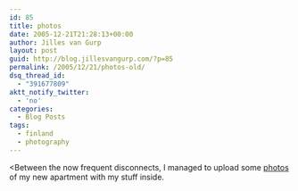 ```yaml
---
id: 85
title: photos
date: 2005-12-21T21:28:13+00:00
author: Jilles van Gurp
layout: post
guid: http://blog.jillesvangurp.com/?p=85
permalink: /2005/12/21/photos-old/
dsq_thread_id:
  - "391677809"
aktt_notify_twitter:
  - 'no'
categories:
  - Blog Posts
tags:
  - finland
  - photography
---
```

<Between the now frequent disconnects, I managed to upload some [photos ](https://www.jillesvangurp.com/Album/2005/2005%20V%20Finland%20Apartment/index.html) of my new apartment with my stuff inside.
